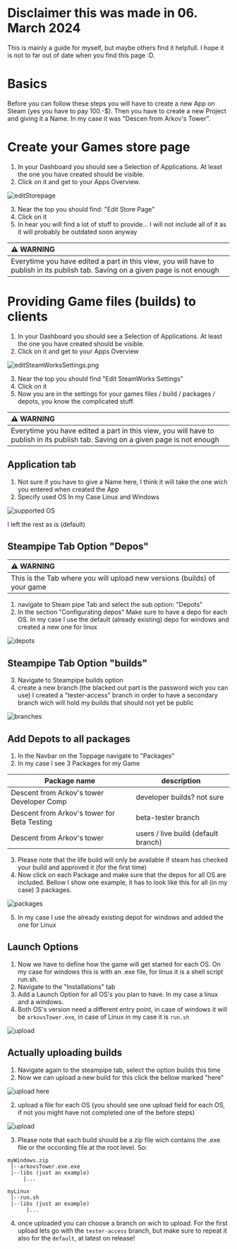 # Disclaimer this was made in 06. March 2024
This is mainly a guide for myself, but maybe others find it helpfull. I hope it is not to far out of date when you find this page :D.

# Basics
Before you can follow these steps you will have to create a new App on Steam (yes you have to pay 100.-$).
Then you have to create a new Project and giving it a Name. In my case it was "Descen from Arkov's Tower".

# Create your Games store page
1. In your Dashboard you should see a Selection of Applications. At least the one you have created should be visible.
2. Click on it and get to your Apps Overview.

![editStorepage](images/editStorepage.png)

3. Near the top you should find: "Edit Store Page"
4. Click on it
5. In hear you will find a lot of stuff to provide... I will not include all of it as it will probably be outdated soon anyway

| :warning: WARNING           |
|:----------------------------|
| Everytime you have edited a part in this view, you will have to publish in its publish tab. Saving on a given page is not enough |

# Providing Game files (builds) to clients
1. In your Dashboard you should see a Selection of Applications. At least the one you have created should be visible.
2. Click on it and get to your Apps Overview

![editSteamWorksSettings.png](images/editSteamWorksSettings.png)

3. Near the top you should find "Edit SteamWorks Settings"
4. Click on it
5. Now you are in the settings for your games files / build / packages / depots, you know the complicated stuff.

| :warning: WARNING           |
|:----------------------------|
| Everytime you have edited a part in this view, you will have to publish in its publish tab. Saving on a given page is not enough |

## Application tab
1. Not sure if you have to give a Name here, I think it will take the one wich you entered when created the App
2. Specify used OS In my Case Linux and Windows

![supported OS](images/supportedOS.png)

I left the rest as is (default)

## Steampipe Tab Option "Depos"

| :warning: WARNING           |
|:----------------------------|
| This is the Tab where you will upload new versions (builds) of your game |

1. navigate to Steam pipe Tab and select the sub option: "Depots"
2. In the section "Configurating depos" Make sure to have a depo for each OS. In my case I use the default (already existing) depo for windows and created a new one for linux

![depots](images/depots.png)

## Steampipe Tab Option "builds"

3. Navigate to Steampipe builds option
4. create a new branch (the blacked out part is the password wich you can use) I created a "tester-access" branch in order to have a secondary branch wich will hold my builds that should not yet be public

![branches](images/branches.png)

## Add Depots to all packages
1. In the Navbar on the Toppage navigate to "Packages"
2. In my case I see 3 Packages for my Game

| Package name | description |
| ------------ | ----------- |
| Descent from Arkov's tower Developer Comp | developer builds? not sure |
| Descent from Arkov's tower for Beta Testing | beta-tester branch |
| Descent from Arkov's tower | users / live build (default branch) |

3. Please note that the life build will only be available if steam has checked your build and approved it (for the first time)
4. Now click on each Package and make sure that the depos for all OS are included. Bellow I show one example, it has to look like this for all (in my case) 3 packages.

![packages](images/packages.png)

5. In my case I use the already existing depot for windows and added the one for Linux

## Launch Options

1. Now we have to define how the game will get started for each OS. On my case for windows this is with an .exe file, for linux it is a shell script run.sh.
2. Navigate to the "Installations" tab
3. Add a Launch Option for all OS's you plan to have. In my case a linux and a windows.
4. Both OS's version need a different entry point, in case of windows it will be `arkovsTower.exe`, in case of Linux in my case it is `run.sh`

![upload](images/LaunchOptions.png)


## Actually uploading builds
1. Navigate again to the steampipe tab, select the option builds this time
2. Now we can upload a new build for this click the bellow marked "here"

![upload here](images/uploadBuildHere.png)

2. upload a file for each OS (you should see one upload field for each OS, if not you might have not completed one of the before steps)

![upload](images/buildsUpload.png)

3. Please note that each build should be a zip file wich contains the .exe file or the occording file at the root level. So: 

```
myWindows.zip
 |--arkovsTower.exe.exe
 |--libs (just an example)
     |...
```

```
myLinux
 |--run.sh
 |--libs (just an example)
      |...
```

4. once uploaded you can choose a branch on wich to upload. For the first upload lets go with the `tester-access` branch, but make sure to repeat it also for the `default`, at latest on release!
